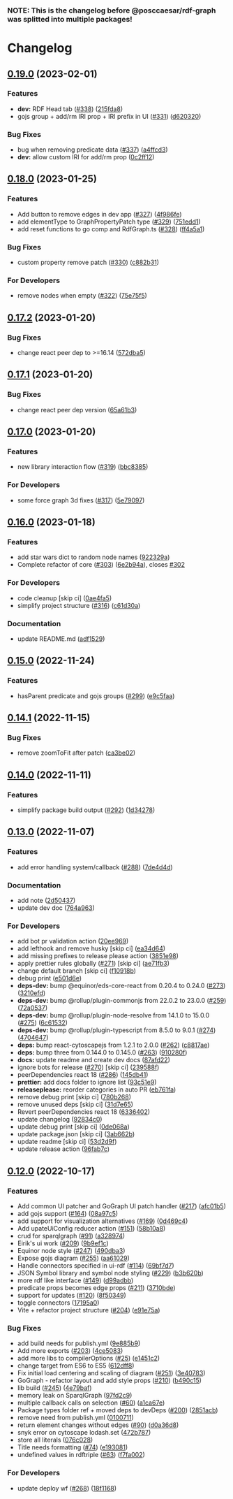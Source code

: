 ### NOTE: This is the changelog before @posccaesar/rdf-graph was splitted into multiple packages!
# Changelog

## [0.19.0](https://github.com/equinor/rdf-graph/compare/v0.18.0...v0.19.0) (2023-02-01)


### Features

* **dev:** RDF Head tab ([#338](https://github.com/equinor/rdf-graph/issues/338)) ([215fda8](https://github.com/equinor/rdf-graph/commit/215fda8efc03a270005e349c1a2defb64c97eecf))
* gojs group + add/rm IRI prop + IRI prefix in UI ([#331](https://github.com/equinor/rdf-graph/issues/331)) ([d620320](https://github.com/equinor/rdf-graph/commit/d6203208b3c7dd58b01ed6a3239c69347c1c9086))


### Bug Fixes

* bug when removing predicate data ([#337](https://github.com/equinor/rdf-graph/issues/337)) ([a4ffcd3](https://github.com/equinor/rdf-graph/commit/a4ffcd36985ebec6a0e3fe0384a3b8d0a8f20f9b))
* **dev:** allow custom IRI for add/rm prop ([0c2ff12](https://github.com/equinor/rdf-graph/commit/0c2ff12cff96888c2e139090efd95b9b6ad3a90b))

## [0.18.0](https://github.com/equinor/rdf-graph/compare/v0.17.2...v0.18.0) (2023-01-25)


### Features

* Add button to remove edges in dev app ([#327](https://github.com/equinor/rdf-graph/issues/327)) ([4f986fe](https://github.com/equinor/rdf-graph/commit/4f986fe2c2fb3d8851229cee98347e027c080e84))
* add elementType to GraphPropertyPatch type ([#329](https://github.com/equinor/rdf-graph/issues/329)) ([751edd1](https://github.com/equinor/rdf-graph/commit/751edd10e228cd0f9f3c0a56ff8f6a36e1c12bc4))
* add reset functions to go comp and RdfGraph.ts ([#328](https://github.com/equinor/rdf-graph/issues/328)) ([ff4a5a1](https://github.com/equinor/rdf-graph/commit/ff4a5a14ef679fc4ca77d2ddb713f318b6c62612))


### Bug Fixes

* custom property remove patch ([#330](https://github.com/equinor/rdf-graph/issues/330)) ([c882b31](https://github.com/equinor/rdf-graph/commit/c882b3181459e5921e5ebca4fa67b9d37f145c69))


### For Developers

* remove nodes when empty ([#322](https://github.com/equinor/rdf-graph/issues/322)) ([75e75f5](https://github.com/equinor/rdf-graph/commit/75e75f5ff57ddf6c4959f2dbc75968112ecc04ea))

## [0.17.2](https://github.com/equinor/rdf-graph/compare/v0.17.1...v0.17.2) (2023-01-20)


### Bug Fixes

* change react peer dep to &gt;=16.14 ([572dba5](https://github.com/equinor/rdf-graph/commit/572dba50aa613486bff847b6668fd96880a2bc11))

## [0.17.1](https://github.com/equinor/rdf-graph/compare/v0.17.0...v0.17.1) (2023-01-20)


### Bug Fixes

* change react peer dep version ([65a61b3](https://github.com/equinor/rdf-graph/commit/65a61b38e5c97de1478c4e5fd8dd53a257faaf7c))

## [0.17.0](https://github.com/equinor/rdf-graph/compare/v0.16.0...v0.17.0) (2023-01-20)


### Features

* new library interaction flow ([#319](https://github.com/equinor/rdf-graph/issues/319)) ([bbc8385](https://github.com/equinor/rdf-graph/commit/bbc8385b692539096443bfabe0a0a431f0e0ab98))


### For Developers

* some force graph 3d fixes ([#317](https://github.com/equinor/rdf-graph/issues/317)) ([5e79097](https://github.com/equinor/rdf-graph/commit/5e79097dbf86f0ba38745c49eb89c63bbc5c7249))

## [0.16.0](https://github.com/equinor/rdf-graph/compare/v0.15.1...v0.16.0) (2023-01-18)


### Features

* add star wars dict to random node names ([922329a](https://github.com/equinor/rdf-graph/commit/922329a4e60a3dcbc6f9a784acda127f18755f29))
* Complete refactor of core ([#303](https://github.com/equinor/rdf-graph/issues/303)) ([6e2b94a](https://github.com/equinor/rdf-graph/commit/6e2b94aa082ac9437160d4773c4550d1db104959)), closes [#302](https://github.com/equinor/rdf-graph/issues/302)


### For Developers

* code cleanup [skip ci] ([0ae4fa5](https://github.com/equinor/rdf-graph/commit/0ae4fa53c1925f424a3cf643465e443fcd1ebcfe))
* simplify project structure ([#316](https://github.com/equinor/rdf-graph/issues/316)) ([c61d30a](https://github.com/equinor/rdf-graph/commit/c61d30a2aa108901a6c711f3f2b2bbe31cae2df8))


### Documentation

* update README.md ([adf1529](https://github.com/equinor/rdf-graph/commit/adf152906dff3bfdbf1305983a91c784b58ea83b))

## [0.15.0](https://github.com/equinor/rdf-graph/compare/v0.14.1...v0.15.0) (2022-11-24)


### Features

* hasParent predicate and gojs groups ([#299](https://github.com/equinor/rdf-graph/issues/299)) ([e9c5faa](https://github.com/equinor/rdf-graph/commit/e9c5faa6dcde426ffb1e4f03de3d35c87aad03ba))

## [0.14.1](https://github.com/equinor/rdf-graph/compare/v0.14.0...v0.14.1) (2022-11-15)


### Bug Fixes

* remove zoomToFit after patch ([ca3be02](https://github.com/equinor/rdf-graph/commit/ca3be020ae49e95a97c186a49bfcd38429ef6192))

## [0.14.0](https://github.com/equinor/rdf-graph/compare/v0.13.0...v0.14.0) (2022-11-11)


### Features

* simplify package build output ([#292](https://github.com/equinor/rdf-graph/issues/292)) ([1d34278](https://github.com/equinor/rdf-graph/commit/1d34278ba248c356d87bf22c44fb44c1b28ff71d))

## [0.13.0](https://github.com/equinor/rdf-graph/compare/v0.12.0...v0.13.0) (2022-11-07)


### Features

* add error handling system/callback ([#288](https://github.com/equinor/rdf-graph/issues/288)) ([7de4d4d](https://github.com/equinor/rdf-graph/commit/7de4d4dd08c086154afc871ca63609a7ef6a544b))


### Documentation

* add note ([2d50437](https://github.com/equinor/rdf-graph/commit/2d5043752c86671d1fe5b14b766d0e1723fca9a8))
* update dev doc ([764a963](https://github.com/equinor/rdf-graph/commit/764a9630f273ec0c1fbe381902df445175ab7745))


### For Developers

* add bot pr validation action ([20ee969](https://github.com/equinor/rdf-graph/commit/20ee969e03edd8481701be5b81094d4cb1909d81))
* add lefthook and remove husky [skip ci] ([ea34d64](https://github.com/equinor/rdf-graph/commit/ea34d64b14c597dec1c1e55adbaaf5d39d298b32))
* add missing prefixes to release please action ([3851e98](https://github.com/equinor/rdf-graph/commit/3851e98c27ab0c230fabc4a516d28291f2158e10))
* apply prettier rules globally ([#271](https://github.com/equinor/rdf-graph/issues/271)) [skip ci] ([ae71fb3](https://github.com/equinor/rdf-graph/commit/ae71fb3d9b0243d85a55183a18e6ff4c3be22595))
* change default branch [skip ci] ([f10918b](https://github.com/equinor/rdf-graph/commit/f10918bbbf9fe6b940521d99a231e128f0a1be3b))
* debug print ([e501d6e](https://github.com/equinor/rdf-graph/commit/e501d6ef3b688ca366d8145efeac7e793c2ab673))
* **deps-dev:** bump @equinor/eds-core-react from 0.20.4 to 0.24.0 ([#273](https://github.com/equinor/rdf-graph/issues/273)) ([3210efd](https://github.com/equinor/rdf-graph/commit/3210efd2654af9f5f488a6cf087d0c2e742f6fd7))
* **deps-dev:** bump @rollup/plugin-commonjs from 22.0.2 to 23.0.0 ([#259](https://github.com/equinor/rdf-graph/issues/259)) ([72a0537](https://github.com/equinor/rdf-graph/commit/72a05371168761d8f37b8400365ccacc44351c90))
* **deps-dev:** bump @rollup/plugin-node-resolve from 14.1.0 to 15.0.0 ([#275](https://github.com/equinor/rdf-graph/issues/275)) ([6c61532](https://github.com/equinor/rdf-graph/commit/6c615327879bb03ce6faba9b74578ad142e69e38))
* **deps-dev:** bump @rollup/plugin-typescript from 8.5.0 to 9.0.1 ([#274](https://github.com/equinor/rdf-graph/issues/274)) ([4704647](https://github.com/equinor/rdf-graph/commit/4704647e4de56584e5092a615b0d48fbd0523d1d))
* **deps:** bump react-cytoscapejs from 1.2.1 to 2.0.0 ([#262](https://github.com/equinor/rdf-graph/issues/262)) ([c8817ae](https://github.com/equinor/rdf-graph/commit/c8817aef7433c74f14db3eb75da0ea3734623800))
* **deps:** bump three from 0.144.0 to 0.145.0 ([#263](https://github.com/equinor/rdf-graph/issues/263)) ([910280f](https://github.com/equinor/rdf-graph/commit/910280fd3bfef59ea23144bc935df1101fa1dc1f))
* **docs:** update readme and create dev docs ([87afd22](https://github.com/equinor/rdf-graph/commit/87afd224c0e52b761865a1c7af8ea7ebbd6ce8b4))
* ignore bots for release ([#270](https://github.com/equinor/rdf-graph/issues/270)) [skip ci] ([239588f](https://github.com/equinor/rdf-graph/commit/239588fb2fd25b89058b0afd5c82534c369bcc93))
* peerDependencies react 18 ([#286](https://github.com/equinor/rdf-graph/issues/286)) ([145db41](https://github.com/equinor/rdf-graph/commit/145db4125dbde68d4e846c2feb861e49d7685f4b))
* **prettier:** add docs folder to ignore list ([93c51e9](https://github.com/equinor/rdf-graph/commit/93c51e92fcf4686387db051771fcb27360d82132))
* **releaseplease:** reorder categories in auto PR ([eb761fa](https://github.com/equinor/rdf-graph/commit/eb761faa2b98f6e09bceceb33c722e8567c3d7fe))
* remove debug print [skip ci] ([780b268](https://github.com/equinor/rdf-graph/commit/780b268835e6f29bb6c2e2c1d219aca43e0b7733))
* remove unused deps [skip ci] ([31d7e65](https://github.com/equinor/rdf-graph/commit/31d7e6524978a30a69ac9e072687c0005fcba677))
* Revert peerDependencies react 18 ([6336402](https://github.com/equinor/rdf-graph/commit/633640287c43767b161a3387acd4a35d52071479))
* update changelog ([92834c0](https://github.com/equinor/rdf-graph/commit/92834c0cf294ac482ff74c5809d869abcca4e1e6))
* update debug print [skip ci] ([0de068a](https://github.com/equinor/rdf-graph/commit/0de068aa1a12a35cf08d4bd0f48869c2b8a8858f))
* update package.json [skip ci] ([3ab662b](https://github.com/equinor/rdf-graph/commit/3ab662be13541312806128dd1580a2f049964756))
* update readme [skip ci] ([53d2d9f](https://github.com/equinor/rdf-graph/commit/53d2d9f005af80b2ef0ebea9c16ddf304a64ffd4))
* update release action ([96fab7c](https://github.com/equinor/rdf-graph/commit/96fab7c6c60e125358c7520ac0d2d6d5ea6eed15))

## [0.12.0](https://github.com/equinor/rdf-graph/compare/v1.0.0...v0.12.0) (2022-10-17)


### Features

* Add common UI patcher and GoGraph UI patch handler ([#217](https://github.com/equinor/rdf-graph/issues/217)) ([afc01b5](https://github.com/equinor/rdf-graph/commit/afc01b59d5094ddcda88004f7c4ac942596931ac))
* add gojs support ([#164](https://github.com/equinor/rdf-graph/issues/164)) ([08a97c5](https://github.com/equinor/rdf-graph/commit/08a97c5f38f3859718e385356bc90491022c929b))
* add support for visualization alternatives ([#169](https://github.com/equinor/rdf-graph/issues/169)) ([0d469c4](https://github.com/equinor/rdf-graph/commit/0d469c454003269fefcbf33c1e044eee31d3adb5))
* Add upateUiConfig reducer action ([#151](https://github.com/equinor/rdf-graph/issues/151)) ([58b10a8](https://github.com/equinor/rdf-graph/commit/58b10a8f121ff0b5b04e254b4c666a328b8c0ac5))
* crud for sparqlgraph ([#91](https://github.com/equinor/rdf-graph/issues/91)) ([a328974](https://github.com/equinor/rdf-graph/commit/a328974ab17478b5e36643abdfb87d06227c177d))
* Eirik's ui work ([#209](https://github.com/equinor/rdf-graph/issues/209)) ([9b9ef1c](https://github.com/equinor/rdf-graph/commit/9b9ef1cdb2bb5e622b647749dd52617cbc6ef03e))
* Equinor node style ([#247](https://github.com/equinor/rdf-graph/issues/247)) ([490dba3](https://github.com/equinor/rdf-graph/commit/490dba35b958294a3b33cd6e48c2ed324d42538b))
* Expose gojs diagram ([#255](https://github.com/equinor/rdf-graph/issues/255)) ([aa61029](https://github.com/equinor/rdf-graph/commit/aa61029e88e804a132586c1594cd253ab74cc49c))
* Handle connectors specified in ui-rdf ([#114](https://github.com/equinor/rdf-graph/issues/114)) ([69bf7d7](https://github.com/equinor/rdf-graph/commit/69bf7d765bc89c1da9568dd628203ccdf3b912af))
* JSON Symbol library and symbol node styling ([#229](https://github.com/equinor/rdf-graph/issues/229)) ([b3b620b](https://github.com/equinor/rdf-graph/commit/b3b620bca9ccafbffbac4e25bd9bf6f7b6cc918a))
* more rdf like interface ([#149](https://github.com/equinor/rdf-graph/issues/149)) ([d99adbb](https://github.com/equinor/rdf-graph/commit/d99adbb2d96fa1058d07ddfd32f24bc165e2b978))
* predicate props becomes edge props ([#211](https://github.com/equinor/rdf-graph/issues/211)) ([3710bde](https://github.com/equinor/rdf-graph/commit/3710bdec7967b20faca73c30d2e6a7fb068fa530))
* support for updates ([#120](https://github.com/equinor/rdf-graph/issues/120)) ([8f50349](https://github.com/equinor/rdf-graph/commit/8f5034998069d1a317675e9828e88a29b4e51c0e))
* toggle connectors ([17195a0](https://github.com/equinor/rdf-graph/commit/17195a02186d6f5a2cf23b55cb5d970f55cff683))
* Vite + refactor project structure ([#204](https://github.com/equinor/rdf-graph/issues/204)) ([e91e75a](https://github.com/equinor/rdf-graph/commit/e91e75a89f801272723da641841377b4a93493bc))


### Bug Fixes

* add build needs for publish.yml ([9e885b9](https://github.com/equinor/rdf-graph/commit/9e885b903afc2c4e72358bfded64b82ea5762a83))
* Add more exports ([#203](https://github.com/equinor/rdf-graph/issues/203)) ([4ce5083](https://github.com/equinor/rdf-graph/commit/4ce5083ea264e6112781f2bc4856cb341e230026))
* add more libs to compilerOptions ([#25](https://github.com/equinor/rdf-graph/issues/25)) ([e1451c2](https://github.com/equinor/rdf-graph/commit/e1451c2cef367afa1539dfaeed185d913cb88fca))
* change target from ES6 to ES5 ([612dff8](https://github.com/equinor/rdf-graph/commit/612dff835f3dccd2efa7bae28dec5874f31e4f55))
* Fix initial load centering and scaling of diagram ([#251](https://github.com/equinor/rdf-graph/issues/251)) ([3e40783](https://github.com/equinor/rdf-graph/commit/3e40783913216630b42ab7bceb32a2465cbabb99))
* GoGraph - refactor layout and add style props ([#210](https://github.com/equinor/rdf-graph/issues/210)) ([b490c15](https://github.com/equinor/rdf-graph/commit/b490c15eb9ca0ab786a0ce5ce3b24d4dc1deeda6))
* lib build  ([#245](https://github.com/equinor/rdf-graph/issues/245)) ([4e79baf](https://github.com/equinor/rdf-graph/commit/4e79bafd1d30b869a9431d7527a3bdc57e9dbccb))
* memory leak on SparqlGraph ([97fd2c9](https://github.com/equinor/rdf-graph/commit/97fd2c932825464abb35f90b4d046e5bcd1814c1))
* multiple callback calls on selection ([#60](https://github.com/equinor/rdf-graph/issues/60)) ([a1ca67e](https://github.com/equinor/rdf-graph/commit/a1ca67e0a114c4a403e5221300f2734c7b0487ee))
* Package types folder ref + moved deps to devDeps ([#200](https://github.com/equinor/rdf-graph/issues/200)) ([2851acb](https://github.com/equinor/rdf-graph/commit/2851acbedd04970520b97c2e427787c7dafb14f5))
* remove need from publish.yml ([0100711](https://github.com/equinor/rdf-graph/commit/0100711466286bcf9f5f92f7f3587021011efe56))
* return element changes without edges ([#90](https://github.com/equinor/rdf-graph/issues/90)) ([d0a36d8](https://github.com/equinor/rdf-graph/commit/d0a36d8187f6cd2eb45d294bf80b8f7b70bac6a9))
* snyk error on cytoscape lodash.set ([472b787](https://github.com/equinor/rdf-graph/commit/472b7878f82519ee49214975fbe7ba2e725f2df1))
* store all literals ([076c028](https://github.com/equinor/rdf-graph/commit/076c028029de75d2f9bbd92383da5edeef02275c))
* Title needs formatting ([#74](https://github.com/equinor/rdf-graph/issues/74)) ([e193081](https://github.com/equinor/rdf-graph/commit/e193081b449ee450ddbd41479d4d519a81d237b5))
* undefined values in rdftriple ([#63](https://github.com/equinor/rdf-graph/issues/63)) ([f7fa002](https://github.com/equinor/rdf-graph/commit/f7fa002314a23e8098510c86e535bc1a9129fc65))

### For Developers

* update deploy wf ([#268](https://github.com/equinor/rdf-graph/issues/268)) ([18f1168](https://github.com/equinor/rdf-graph/commit/18f11681aaff219c80de46e94850ada534e817cc))
